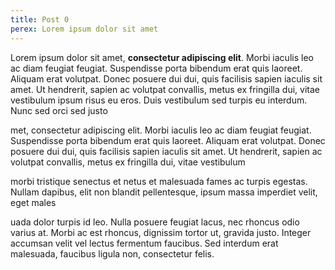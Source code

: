 ```yaml
---
title: Post 0
perex: Lorem ipsum dolor sit amet
---
```


Lorem ipsum dolor sit amet, **consectetur adipiscing elit**. Morbi iaculis leo ac diam feugiat feugiat. Suspendisse porta bibendum erat quis laoreet. Aliquam erat volutpat. Donec posuere dui dui, quis facilisis sapien iaculis sit amet. Ut hendrerit, sapien ac volutpat convallis, metus ex fringilla dui, vitae vestibulum ipsum risus eu eros. Duis vestibulum sed turpis eu interdum. Nunc sed orci sed justo 

 met, consectetur adipiscing elit. Morbi iaculis leo ac diam feugiat feugiat. Suspendisse porta bibendum erat quis laoreet. Aliquam erat volutpat. Donec posuere dui dui, quis facilisis sapien iaculis sit amet. Ut hendrerit, sapien ac volutpat convallis, metus ex fringilla dui, vitae vestibulum 

morbi tristique senectus et netus et malesuada fames ac turpis egestas. Nullam dapibus, elit non blandit pellentesque, ipsum massa imperdiet velit, eget males


uada dolor turpis id leo. Nulla posuere feugiat lacus, nec rhoncus odio varius at. Morbi ac est rhoncus, dignissim tortor ut, gravida justo. Integer accumsan velit vel lectus fermentum faucibus. Sed interdum erat malesuada, faucibus ligula non, consectetur felis.
